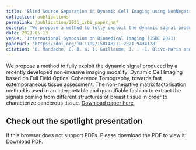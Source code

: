 ```yaml
---
title: 'Blind Source Separation in Dynamic Cell Imaging using NonNegative Matrix Factorization applied to Breast Cancer Biopsies'
collection: publications
permalink: /publication/2021_isbi_paper_nmf
excerpt: 'We propose a method to fully exploit the dynamic signal produced by a recently developed non-invasive imaging modality: Dynamic Cell Imaging based on Full Field Optical Coherence Tomography, towards fast extemporaneous tissue assessment. The non-negative matrix factorisation method is used in an interpretable and quantifiable fashion to extract the signals coming from different structures of breast tissue in order to characterize cancerous tissue.'
date: 2021-05-13
venue: 'International Symposium on Biomedical Imaging (ISBI 2021)'
paperurl: 'https://doi.org/10.1109/ISBI48211.2021.9434128'
citation: 'D. Mandache, E. B. á. l. Guillaume, J. . -C. Olivo-Marin and V. Meas-Yedid, "Blind Source Separation In Dynamic Cell Imaging Using Non-Negative Matrix Factorization Applied To Breast Cancer Biopsies," <i>2021 IEEE 18th International Symposium on Biomedical Imaging (ISBI)</i>, 2021, pp. 1605-1608.'
---
```

We propose a method to fully exploit the dynamic signal produced by a recently developed non-invasive imaging modality: Dynamic Cell Imaging based on Full Field Optical Coherence Tomography, towards fast extemporaneous tissue assessment. The non-negative matrix factorisation method is used in an interpretable and quantifiable fashion to extract the signals coming from different structures of breast tissue in order to characterize cancerous tissue.
[Download paper here](http://dmandache.github.io/files/2021_isbi_nmf_article.pdf)

## Check out the spotlight presentation
                                         
<object data="/files/2021_isbi_nmf_spotlight.pdf" type="application/pdf" width="100%" height="100%">
        <p>If this browser does not support PDFs. Please download the PDF to view it: <a href="http://dmandache.github.io/files/2021_isbi_nmf_spotlight.pdf">Download PDF</a>.</p>
</object>

